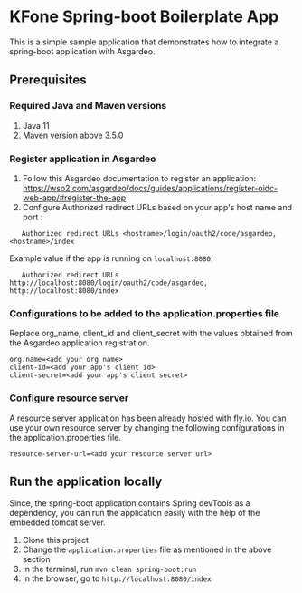 # KFone Spring-boot Boilerplate App

This is a simple sample application that demonstrates how to integrate a spring-boot application with Asgardeo.

## Prerequisites

### Required Java and Maven versions
1. Java 11
2. Maven version above 3.5.0

### Register application in Asgardeo
1. Follow this Asgardeo documentation to register an application: https://wso2.com/asgardeo/docs/guides/applications/register-oidc-web-app/#register-the-app
2. Configure Authorized redirect URLs based on your app's host name and port :
```
   Authorized redirect URLs <hostname>/login/oauth2/code/asgardeo, <hostname>/index
```
Example value if the app is running on `localhost:8080`:
```
   Authorized redirect URLs http://localhost:8080/login/oauth2/code/asgardeo, http://localhost:8080/index
```

### Configurations to be added to the application.properties file

Replace org_name, client_id and client_secret with the values obtained from the Asgardeo application registration.
```
org.name=<add your org name>
client-id=<add your app's client id>
client-secret=<add your app's client secret>
```

### Configure resource server
A resource server application has been already hosted with fly.io. You can use your own resource server by changing the following configurations in the application.properties file.
```
resource-server-url=<add your resource server url>
```

## Run the application locally
Since, the spring-boot application contains Spring devTools as a dependency, you can run the application easily with the help of the embedded tomcat server.
1. Clone this project
2. Change the `application.properties` file as mentioned in the above section
3. In the terminal, run `mvn clean spring-boot:run`
4. In the browser, go to `http://localhost:8080/index`
